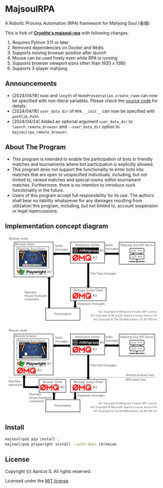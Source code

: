 # MajsoulRPA

A Robotic Process Automation (RPA) framework for Mahjong Soul (雀魂)

This is fork of **[Cryolite's majsoul-rpa](https://github.com/Cryolite/majsoul-rpa)** with following changes.

1. Requires Python 3.11 or later
2. Removed dependencies on Docker and Redis
3. Supports moving browser position after launch
4. Mouse can be used freely even while RPA is running
5. Supports browser viewport sizes other than 1920 x 1080
6. Supports 3-player mahjong

## Announcements

- [2024/04/16] `mode` and `length` of `HomePresentation.create_room` can now be specified with non-literal variables. Please check the [source code](./src/majsoulrpa/presentation/home.py) for details.
- [2024/04/16] `user_data_dir` of `RPA.__init__` can now be specified with `pathlib.Path`.
- [2024/04/24] Added an optional argument `user_data_dir` to `launch_remote_browser` and `--user_data_dir` option to `majsoulrpa_remote_browser`.

## About The Program

- This program is intended to enable the participation of bots in friendly matches and tournaments where bot participation is explicitly allowed.
- This program does not support the functionality to enter bots into matches that are open to unspecified individuals, including, but not limited to, ranked matches and special rooms within tournament matches. Furthermore, there is no intention to introduce such functionality in the future.
- Users of this program accept full responsibility for its use. The authors shall bear no liability whatsoever for any damages resulting from utilization this program, including, but not limited to, account suspension or legal repercussions.

## Implementation concept diagram

![desktop](./docs/desktop.png)

![remote](./docs/remote.png)

## Install

```sh
majsoulrpa$ pip install .
majsoulrpa$ playwright install --with-deps chromium
```

## License

Copyright (c) Apricot S. All rights reserved.

Licensed under the [MIT license](LICENSE).
